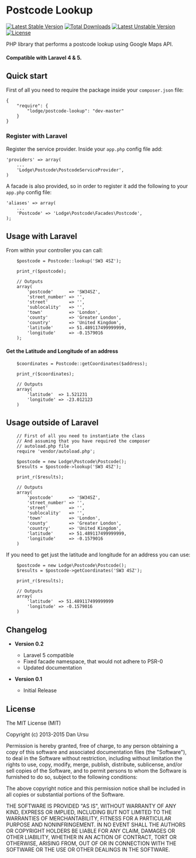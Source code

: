 Postcode Lookup
===============
[![Latest Stable Version](https://poser.pugx.org/lodge/postcode-lookup/v/stable.svg)](https://packagist.org/packages/lodge/postcode-lookup) [![Total Downloads](https://poser.pugx.org/lodge/postcode-lookup/downloads.svg)](https://packagist.org/packages/lodge/postcode-lookup) [![Latest Unstable Version](https://poser.pugx.org/lodge/postcode-lookup/v/unstable.svg)](https://packagist.org/packages/lodge/postcode-lookup) [![License](https://poser.pugx.org/lodge/postcode-lookup/license.svg)](https://packagist.org/packages/lodge/postcode-lookup)

PHP library that performs a postcode lookup using Google Maps API.

#### Compatible with Laravel 4 & 5.

## Quick start

First of all you need to require the package inside your `composer.json` file:

```
{
    "require": {
        "lodge/postcode-lookup": "dev-master"
    }
}
```

### Register with Laravel

Register the service provider. Inside your `app.php` config file add:

```
'providers' => array(
	...
	'Lodge\Postcode\PostcodeServiceProvider',
)
```

A facade is also provided, so in order to register it add the following to your `app.php` config file:

```
'aliases' => array(
	...
	'Postcode' => 'Lodge\Postcode\Facades\Postcode',
);
```

## Usage with Laravel

From within your controller you can call:

```
	$postcode = Postcode::lookup('SW3 4SZ');

	print_r($postcode);

	// Outputs
	array(
		'postcode'      => 'SW34SZ',
		'street_number' => '',
		'street'        => '',
		'sublocality'   => '',
		'town'          => 'London',
		'county'        => 'Greater London',
		'country'       => 'United Kingdom',
		'latitude'      => 51.489117499999999,
		'longitude'     => -0.1579016
	);
```

#### Get the Latitude and Longitude of an address

```
	$coordinates = Postcode::getCoordinates($address);

	print_r($coordinates);

	// Outputs
	array(
		'latitude'  => 1.521231
		'longitude' => -23.012123
	)

```

## Usage outside of Laravel

```
	// First of all you need to instantiate the class
	// And assuming that you have required the composer
	// autoload.php file
	require 'vendor/autoload.php';

	$postcode = new Lodge\Postcode\Postcode();
	$results = $postcode->lookup('SW3 4SZ');

	print_r($results);

	// Outputs
	array(
		'postcode'      => 'SW34SZ',
		'street_number' => '',
		'street'        => '',
		'sublocality'   => '',
		'town'          => 'London',
		'county'        => 'Greater London',
		'country'       => 'United Kingdom',
		'latitude'      => 51.489117499999999,
		'longitude'     => -0.1579016
	)
```

If you need to get just the latitude and longitude for an address you can use:

```
	$postcode = new Lodge\Postcode\Postcode();
	$results = $postcode->getCoordinates('SW3 4SZ');

	print_r($results);

	// Outputs
	array(
		'latitude'  => 51.489117499999999
		'longitude' => -0.1579016
	)
```

## Changelog

* **Version 0.2**
	* Laravel 5 compatible
	* Fixed facade namespace, that would not adhere to PSR-0
	* Updated documentation

* **Version 0.1**
 	* Initial Release

## License

The MIT License (MIT)

Copyright (c) 2013-2015 Dan Ursu

Permission is hereby granted, free of charge, to any person obtaining a copy
of this software and associated documentation files (the "Software"), to deal
in the Software without restriction, including without limitation the rights
to use, copy, modify, merge, publish, distribute, sublicense, and/or sell
copies of the Software, and to permit persons to whom the Software is
furnished to do so, subject to the following conditions:

The above copyright notice and this permission notice shall be included in
all copies or substantial portions of the Software.

THE SOFTWARE IS PROVIDED "AS IS", WITHOUT WARRANTY OF ANY KIND, EXPRESS OR
IMPLIED, INCLUDING BUT NOT LIMITED TO THE WARRANTIES OF MERCHANTABILITY,
FITNESS FOR A PARTICULAR PURPOSE AND NONINFRINGEMENT. IN NO EVENT SHALL THE
AUTHORS OR COPYRIGHT HOLDERS BE LIABLE FOR ANY CLAIM, DAMAGES OR OTHER
LIABILITY, WHETHER IN AN ACTION OF CONTRACT, TORT OR OTHERWISE, ARISING FROM,
OUT OF OR IN CONNECTION WITH THE SOFTWARE OR THE USE OR OTHER DEALINGS IN
THE SOFTWARE.

